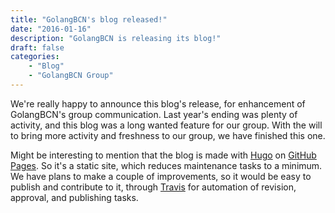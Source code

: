 ```yaml
---
title: "GolangBCN's blog released!"
date: "2016-01-16"
description: "GolangBCN is releasing its blog!"
draft: false
categories:
    - "Blog"
    - "GolangBCN Group"
---
```


We're really happy to announce this blog's release, for enhancement of GolangBCN's group communication.
Last year's ending was plenty of activity, and this blog was a long wanted feature for our group.
With the will to bring more activity and freshness to our group, we have finished this one.

Might be interesting to mention that the blog is made with [Hugo] on [GitHub Pages].
So it's a static site, which reduces maintenance tasks to a minimum.
We have plans to make a couple of improvements, so it would be easy to publish and contribute to it, through [Travis] for automation of revision, approval, and publishing tasks.

  [Hugo]: https://gohugo.io/ "Hugo"
  [GitHub Pages]: https://pages.github.com/ "GitHub Pages"
  [Travis]: https://travis-ci.org/ "Travis CI"

